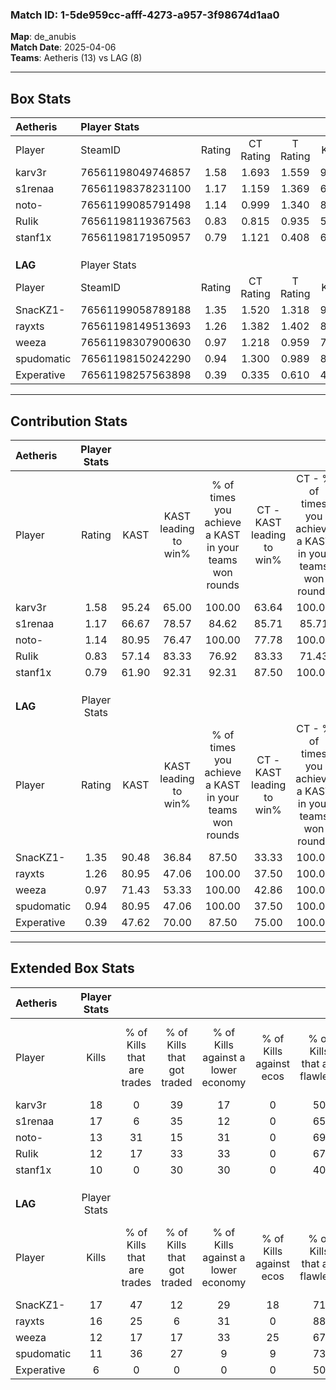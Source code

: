 ### Match ID: 1-5de959cc-afff-4273-a957-3f98674d1aa0  
**Map**: de_anubis  
**Match Date**: 2025-04-06  
**Teams**: Aetheris (13) vs LAG (8)  

---  

## Box Stats  

| **Aetheris** | Player Stats      |        |           |          |       |       |       |         |        |      |     |
| :- | :- | :-: | :-: | :-: | :-: | :-: | :-: | :-: | :-: | :-: | :-: |
| Player       | SteamID           | Rating | CT Rating | T Rating | KAST  |  ADR  | Kills | Assists | Deaths | K/D  | HS% |
| karv3r       | 76561198049746857 |  1.58  |   1.693   |  1.559   | 95.24 | 100.3 |  18   |    4    |   10   | 1.80 | 44  |
| s1renaa      | 76561198378231100 |  1.17  |   1.159   |  1.369   | 66.67 | 89.5  |  17   |    4    |   15   | 1.13 | 11  |
| noto-        | 76561199085791498 |  1.14  |   0.999   |  1.340   | 80.95 | 59.9  |  13   |    3    |   10   | 1.30 | 53  |
| RuIik        | 76561198119367563 |  0.83  |   0.815   |  0.935   | 57.14 | 68.1  |  12   |    5    |   15   | 0.80 | 50  |
| stanf1x      | 76561198171950957 |  0.79  |   1.121   |  0.408   | 61.90 | 46.7  |  10   |    4    |   12   | 0.83 | 40  |
|              |                   |        |           |          |       |       |       |         |        |      |     |
|              |                   |        |           |          |       |       |       |         |        |      |     |
|              |                   |        |           |          |       |       |       |         |        |      |     |
| **LAG**      | Player Stats      |        |           |          |       |       |       |         |        |      |     |
| Player       | SteamID           | Rating | CT Rating | T Rating | KAST  |  ADR  | Kills | Assists | Deaths | K/D  | HS% |
| SnacKZ1-     | 76561199058789188 |  1.35  |   1.520   |  1.318   | 90.48 | 77.1  |  17   |    3    |   13   | 1.31 | 29  |
| rayxts       | 76561198149513693 |  1.26  |   1.382   |  1.402   | 80.95 | 82.5  |  16   |    4    |   13   | 1.23 | 62  |
| weeza        | 76561198307900630 |  0.97  |   1.218   |  0.959   | 71.43 | 68.1  |  12   |    6    |   14   | 0.86 | 33  |
| spudomatic   | 76561198150242290 |  0.94  |   1.300   |  0.989   | 80.95 | 62.8  |  11   |    4    |   15   | 0.73 | 63  |
| Experative   | 76561198257563898 |  0.39  |   0.335   |  0.610   | 47.62 | 33.8  |   6   |    1    |   15   | 0.40 | 50  |
---  

## Contribution Stats  

| **Aetheris** | Player Stats |       |                      |                                                        |                           |                                                             |                          |                                                            |
| :- | :-: | :-: | :-: | :-: | :-: | :-: | :-: | :-: |
| Player       |    Rating    | KAST  | KAST leading to win% | % of times you achieve a KAST in your teams won rounds | CT - KAST leading to win% | CT - % of times you achieve a KAST in your teams won rounds | T - KAST leading to win% | T - % of times you achieve a KAST in your teams won rounds |
| karv3r       |     1.58     | 95.24 |        65.00         |                         100.00                         |           63.64           |                           100.00                            |          66.67           |                           100.00                           |
| s1renaa      |     1.17     | 66.67 |        78.57         |                         84.62                          |           85.71           |                            85.71                            |          71.43           |                           83.33                            |
| noto-        |     1.14     | 80.95 |        76.47         |                         100.00                         |           77.78           |                           100.00                            |          75.00           |                           100.00                           |
| RuIik        |     0.83     | 57.14 |        83.33         |                         76.92                          |           83.33           |                            71.43                            |          83.33           |                           83.33                            |
| stanf1x      |     0.79     | 61.90 |        92.31         |                         92.31                          |           87.50           |                           100.00                            |          100.00          |                           83.33                            |
|              |              |       |                      |                                                        |                           |                                                             |                          |                                                            |
|              |              |       |                      |                                                        |                           |                                                             |                          |                                                            |
|              |              |       |                      |                                                        |                           |                                                             |                          |                                                            |
| **LAG**      | Player Stats |       |                      |                                                        |                           |                                                             |                          |                                                            |
| Player       |    Rating    | KAST  | KAST leading to win% | % of times you achieve a KAST in your teams won rounds | CT - KAST leading to win% | CT - % of times you achieve a KAST in your teams won rounds | T - KAST leading to win% | T - % of times you achieve a KAST in your teams won rounds |
| SnacKZ1-     |     1.35     | 90.48 |        36.84         |                         87.50                          |           33.33           |                           100.00                            |          40.00           |                           80.00                            |
| rayxts       |     1.26     | 80.95 |        47.06         |                         100.00                         |           37.50           |                           100.00                            |          55.56           |                           100.00                           |
| weeza        |     0.97     | 71.43 |        53.33         |                         100.00                         |           42.86           |                           100.00                            |          62.50           |                           100.00                           |
| spudomatic   |     0.94     | 80.95 |        47.06         |                         100.00                         |           37.50           |                           100.00                            |          55.56           |                           100.00                           |
| Experative   |     0.39     | 47.62 |        70.00         |                         87.50                          |           75.00           |                           100.00                            |          66.67           |                           80.00                            |
---  

## Extended Box Stats  

| **Aetheris** | Player Stats |                            |                            |                                    |                         |                              |                                 |        |                             |                                     |                          |                               |                            |
| :- | :-: | :-: | :-: | :-: | :-: | :-: | :-: | :-: | :-: | :-: | :-: | :-: | :-: |
| Player       |    Kills     | % of Kills that are trades | % of Kills that got traded | % of Kills against a lower economy | % of Kills against ecos | % of Kills that are flawless | % of Kills that are close duels | Deaths | % of Deaths that get traded | % of Deaths against a lower economy | % of Deaths against ecos | % of Deaths that are flawless | % of Deaths that are close |
| karv3r       |      18      |             0              |             39             |                 17                 |            0            |              50              |               11                |   10   |             20              |                 20                  |            0             |              80               |             10             |
| s1renaa      |      17      |             6              |             35             |                 12                 |            0            |              65              |                6                |   15   |             20              |                  7                  |            0             |              67               |             0              |
| noto-        |      13      |             31             |             15             |                 31                 |            0            |              69              |                8                |   10   |              0              |                  0                  |            0             |              70               |             0              |
| RuIik        |      12      |             17             |             33             |                 33                 |            0            |              67              |                0                |   15   |             13              |                 20                  |            0             |              80               |             7              |
| stanf1x      |      10      |             0              |             30             |                 30                 |            0            |              40              |                0                |   12   |              8              |                  8                  |            0             |              75               |             0              |
|              |              |                            |                            |                                    |                         |                              |                                 |        |                             |                                     |                          |                               |                            |
|              |              |                            |                            |                                    |                         |                              |                                 |        |                             |                                     |                          |                               |                            |
|              |              |                            |                            |                                    |                         |                              |                                 |        |                             |                                     |                          |                               |                            |
| **LAG**      | Player Stats |                            |                            |                                    |                         |                              |                                 |        |                             |                                     |                          |                               |                            |
| Player       |    Kills     | % of Kills that are trades | % of Kills that got traded | % of Kills against a lower economy | % of Kills against ecos | % of Kills that are flawless | % of Kills that are close duels | Deaths | % of Deaths that get traded | % of Deaths against a lower economy | % of Deaths against ecos | % of Deaths that are flawless | % of Deaths that are close |
| SnacKZ1-     |      17      |             47             |             12             |                 29                 |           18            |              71              |                6                |   13   |             15              |                 23                  |            8             |              69               |             15             |
| rayxts       |      16      |             25             |             6              |                 31                 |            0            |              88              |                0                |   13   |             38              |                 23                  |            8             |              46               |             0              |
| weeza        |      12      |             17             |             17             |                 33                 |           25            |              67              |                0                |   14   |             29              |                 21                  |            7             |              57               |             0              |
| spudomatic   |      11      |             36             |             27             |                 9                  |            9            |              73              |                9                |   15   |             47              |                 20                  |            7             |              53               |             13             |
| Experative   |      6       |             0              |             0              |                 0                  |            0            |              50              |                0                |   15   |             27              |                 20                  |            7             |              67               |             0              |
